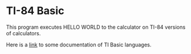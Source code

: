 # TI-84 Basic
This program executes HELLO WORLD to the calculator on TI-84 versions of calculators.

Here is a [link](http://tibasicdev.wikidot.com/commands) to some documentation of TI Basic languages.
